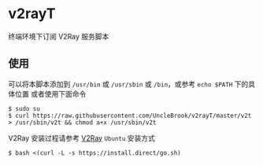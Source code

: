 # v2rayT

终端环境下订阅 V2Ray 服务脚本

## 使用
可以将本脚本添加到  `/usr/bin` 或 `/usr/sbin` 或 `/bin`，或参考 `echo $PATH` 下的具体位置
或者使用下面命令
```
$ sudo su
$ curl https://raw.githubusercontent.com/UncleBrook/v2rayT/master/v2t > /usr/sbin/v2t && chmod a+x /usr/sbin/v2t
```

V2Ray 安装过程请参考 [V2Ray](https://www.v2ray.com/chapter_00/install.html)
`Ubuntu` 安装方式
```
$ bash <(curl -L -s https://install.direct/go.sh)
```

